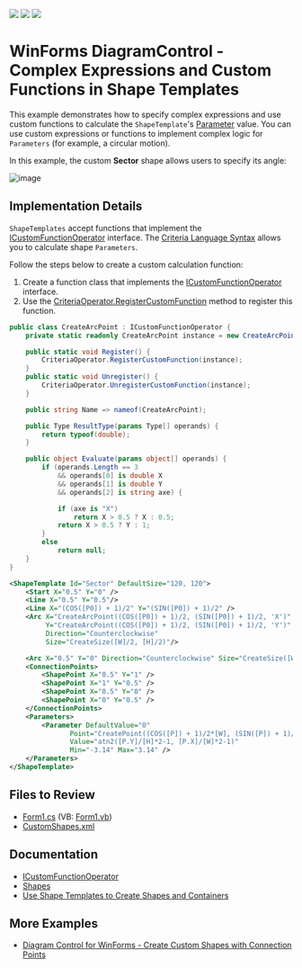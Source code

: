 <!-- default badges list -->
![](https://img.shields.io/endpoint?url=https://codecentral.devexpress.com/api/v1/VersionRange/657656532/17.1.3%2B)
[![](https://img.shields.io/badge/Open_in_DevExpress_Support_Center-FF7200?style=flat-square&logo=DevExpress&logoColor=white)](https://supportcenter.devexpress.com/ticket/details/T1174052)
[![](https://img.shields.io/badge/📖_How_to_use_DevExpress_Examples-e9f6fc?style=flat-square)](https://docs.devexpress.com/GeneralInformation/403183)
<!-- default badges end -->

# WinForms DiagramControl - Complex Expressions and Custom Functions in Shape Templates

This example demonstrates how to specify complex expressions and use custom functions to calculate the `ShapeTemplate`'s [Parameter](https://docs.devexpress.com/CoreLibraries/DevExpress.Diagram.Core.Shapes.Parameter) value. You can use custom expressions or functions to implement complex logic for `Parameters` (for example, a circular motion).

In this example, the custom **Sector** shape allows users to specify its angle:

![image](https://github.com/DevExpress-Examples/winforms-diagram-use-custom-functions-in-shape-templates/assets/65009440/2400b977-2c89-4991-94c0-987d58f58ff3)

## Implementation Details

`ShapeTemplates` accept functions that implement the [ICustomFunctionOperator](https://docs.devexpress.com/CoreLibraries/DevExpress.Data.Filtering.ICustomFunctionOperator) interface. The [Criteria Language Syntax](https://docs.devexpress.com/CoreLibraries/4928/devexpress-data-library/criteria-language-syntax) allows you to calculate shape `Parameters`.

Follow the steps below to create a custom calculation function:
1. Create a function class that implements the [ICustomFunctionOperator](https://docs.devexpress.com/CoreLibraries/DevExpress.Data.Filtering.ICustomFunctionOperator) interface.
2. Use the [CriteriaOperator.RegisterCustomFunction](https://docs.devexpress.com/CoreLibraries/DevExpress.Data.Filtering.CriteriaOperator.RegisterCustomFunction(DevExpress.Data.Filtering.ICustomFunctionOperator)) method to register this function.

```cs
public class CreateArcPoint : ICustomFunctionOperator {
	private static readonly CreateArcPoint instance = new CreateArcPoint();

	public static void Register() {
		CriteriaOperator.RegisterCustomFunction(instance);
	}
	public static void Unregister() {
		CriteriaOperator.UnregisterCustomFunction(instance);
	}

	public string Name => nameof(CreateArcPoint);

	public Type ResultType(params Type[] operands) {
		return typeof(double);
	}

	public object Evaluate(params object[] operands) {
		if (operands.Length == 3
			&& operands[0] is double X
			&& operands[1] is double Y
			&& operands[2] is string axe) {

			if (axe is "X")
				return X > 0.5 ? X : 0.5;
			return X > 0.5 ? Y : 1;
		}
		else
			return null;
	}
}
```

```xml
<ShapeTemplate Id="Sector" DefaultSize="120, 120">
	<Start X="0.5" Y="0" />
	<Line X="0.5" Y="0.5"/>
	<Line X="(COS([P0]) + 1)/2" Y="(SIN([P0]) + 1)/2" />
	<Arc X="CreateArcPoint((COS([P0]) + 1)/2, (SIN([P0]) + 1)/2, 'X')"
		 Y="CreateArcPoint((COS([P0]) + 1)/2, (SIN([P0]) + 1)/2, 'Y')"
		 Direction="Counterclockwise"
		 Size="CreateSize([W]/2, [H]/2)"/>

	<Arc X="0.5" Y="0" Direction="Counterclockwise" Size="CreateSize([W]/2, [H]/2)" />
	<ConnectionPoints>
		<ShapePoint X="0.5" Y="1" />
		<ShapePoint X="1" Y="0.5" />
		<ShapePoint X="0.5" Y="0" />
		<ShapePoint X="0" Y="0.5" />
	</ConnectionPoints>
	<Parameters>
		<Parameter DefaultValue="0"
			   Point="CreatePoint((COS([P]) + 1)/2*[W], (SIN([P]) + 1)/2*[H])"
			   Value="atn2([P.Y]/[H]*2-1, [P.X]/[W]*2-1)"
			   Min="-3.14" Max="3.14" />
	</Parameters>
</ShapeTemplate>
```

## Files to Review

- [Form1.cs](./CS/WindowsFormsApp4/Form1.cs) (VB: [Form1.vb](./VB/WindowsFormsApp4/Form1.vb))
- [CustomShapes.xml](./CS/WindowsFormsApp4/CustomShapes.xml)

## Documentation

- [ICustomFunctionOperator](https://docs.devexpress.com/CoreLibraries/DevExpress.Data.Filtering.ICustomFunctionOperator)
- [Shapes](https://docs.devexpress.com/WindowsForms/116882/controls-and-libraries/diagrams/diagram-items/shapes)
- [Use Shape Templates to Create Shapes and Containers](https://docs.devexpress.com/WindowsForms/17764/controls-and-libraries/diagrams/diagram-items/creating-shapes-and-containers-using-shape-templates)

## More Examples

- [Diagram Control for WinForms - Create Custom Shapes with Connection Points](https://github.com/DevExpress-Examples/winforms-diagram-create-custom-shapes-with-connection-points)
